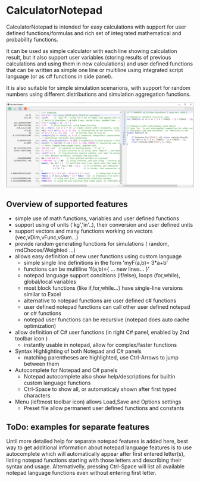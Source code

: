 # CalculatorNotepad

CalculatorNotepad is intended for easy calculations with support for user defined functions/formulas and rich set of integrated mathematical and probability functions.

It can be used as simple calculator with each line showing calculation result, but it also support user variables (storing results of previous calculations and using them in new calculations)
and user defined functions that can be written as simple one line or multiline using integrated script language (or as c# functions in side panel). 

It is also suitable for simple simulation scenarions, with support for random numbers using different distributions and simulation aggregation functions.

![Help screen in CalculatorNotepad](Images/cn_example_help.jpg)

## Overview of supported features
- simple use of math functions, variables and user defined functions 
- support using of units ('kg','in'..), their conversion and user defined units
- support vectors and many functions working on vectors (vec,vDim,vFunc,vSum...)
- provide random generating functions for simulations ( random, rndChoose/Weighted ...)  
- allows easy definition of new user functions using custom language
    - simple single line definitions in the form 'myF(a,b)= 3*a+b'
    - functions can be multiline 'f(a,b)={ ... new lines... }'
    - notepad language support conditions (if/else), loops (for,while), global/local variables
    - most block functions (like if,for,while...) have single-line versions similar to Excel
    - alternative to notepad functions are user defined c# functions 
    - user defined notepad functions can call other user defined notepad or c# functions
    - notepad user functions can be recursive (notepad does auto cache optimization) 
- allow definition of C# user functions (in right C# panel, enabled by 2nd toolbar icon )
    - instantly usable in notepad, allow for complex/faster functions
- Syntax Highlighting of both Notepad and C# panels
    - matching parentheses are highlighted, use Ctrl-Arrows to jump between them
- Autocomplete for Notepad and C# panels
    - Notepad autocomplete also show help/descriptions for builtin custom language functions
    - Ctrl-Space to show all, or automaticaly shown after first typed characters
- Menu (leftmost toolbar icon) allows Load,Save and Options settings
    - Preset file allow permanent user defined functions and constants

## ToDo:  examples for separate features
Until more detailed help for separate notepad features is added here, best way to get additional information about notepad language features is to use 
autocomplete which will automatically appear after first entered letter(s), listing notepad functions starting with those letters and describing their syntax and usage. 
Alternativelly, pressing Ctrl-Space will list all available notepad language functions even without entering first letter. 

